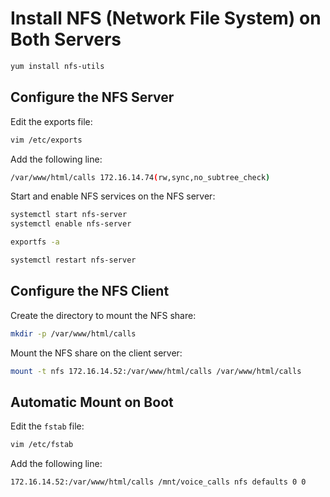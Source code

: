 # Install NFS (Network File System) on Both Servers

```bash
yum install nfs-utils
```

## Configure the NFS Server

Edit the exports file:

```bash
vim /etc/exports
```

Add the following line:

```bash
/var/www/html/calls 172.16.14.74(rw,sync,no_subtree_check)
```

Start and enable NFS services on the NFS server:

```bash
systemctl start nfs-server
systemctl enable nfs-server

exportfs -a

systemctl restart nfs-server
```

## Configure the NFS Client

Create the directory to mount the NFS share:

```bash
mkdir -p /var/www/html/calls
```

Mount the NFS share on the client server:

```bash
mount -t nfs 172.16.14.52:/var/www/html/calls /var/www/html/calls
```

## Automatic Mount on Boot

Edit the `fstab` file:

```bash
vim /etc/fstab
```

Add the following line:

```bash
172.16.14.52:/var/www/html/calls /mnt/voice_calls nfs defaults 0 0
